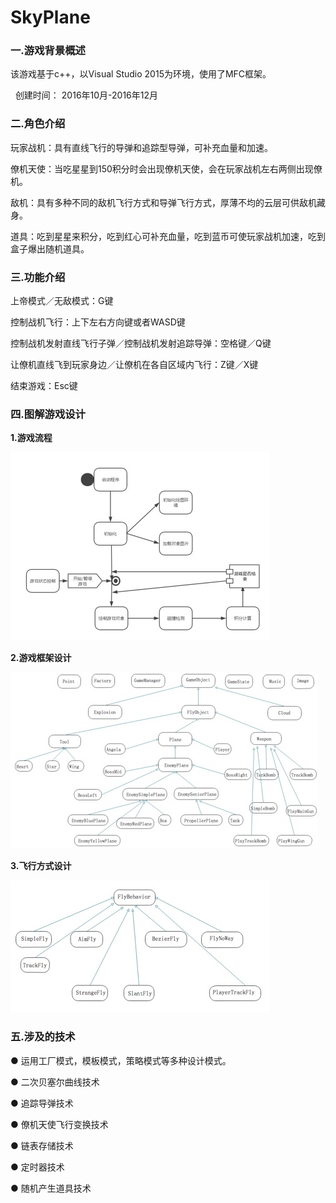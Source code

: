# SkyPlane

### 一.游戏背景概述

   该游戏基于c++，以Visual Studio 2015为环境，使用了MFC框架。
   
   创建时间： 2016年10月-2016年12月
      
### 二.角色介绍

  玩家战机：具有直线飞行的导弹和追踪型导弹，可补充血量和加速。
   
  僚机天使：当吃星星到150积分时会出现僚机天使，会在玩家战机左右两侧出现僚机。
   
  敌机：具有多种不同的敌机飞行方式和导弹飞行方式，厚薄不均的云层可供敌机藏身。
   
  道具：吃到星星来积分，吃到红心可补充血量，吃到蓝币可使玩家战机加速，吃到盒子爆出随机道具。
   
### 三.功能介绍

  上帝模式／无敌模式：G键
  
  控制战机飞行：上下左右方向键或者WASD键
  
  控制战机发射直线飞行子弹／控制战机发射追踪导弹：空格键／Q键
  
  让僚机直线飞到玩家身边／让僚机在各自区域内飞行：Z键／X键
  
  结束游戏：Esc键
  
### 四.图解游戏设计

**1.游戏流程**

![Aaron Swartz](https://raw.githubusercontent.com/VivienCheng/SkyPlane/master/%E5%9B%BE%E7%89%87/%E9%A3%9E%E6%9C%BA%E5%A4%A7%E6%88%9801.jpg)

**2.游戏框架设计**

![Aaron Swartz](https://raw.githubusercontent.com/VivienCheng/SkyPlane/master/%E5%9B%BE%E7%89%87/%E9%A3%9E%E6%9C%BA%E5%A4%A7%E6%88%9802.jpg)

**3.飞行方式设计**

![Aaron Swartz](https://raw.githubusercontent.com/VivienCheng/SkyPlane/master/%E5%9B%BE%E7%89%87/%E9%A3%9E%E6%9C%BA%E5%A4%A7%E6%88%9803.jpg)
  
### 五.涉及的技术

● 运用工厂模式，模板模式，策略模式等多种设计模式。

● 二次贝塞尔曲线技术

● 追踪导弹技术

● 僚机天使飞行变换技术

● 链表存储技术

● 定时器技术

● 随机产生道具技术

